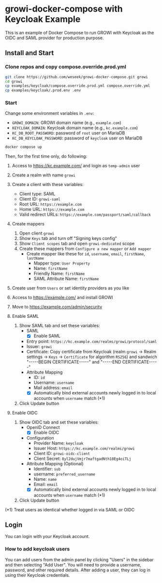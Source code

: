 # growi-docker-compose with Keycloak Example

This is an example of Docker Compose to run GROWI with Keycloak as the OIDC and SAML provider for production purpose.

## Install and Start

### Clone repos and copy compose.override.prod.yml

```bash
git clone https://github.com/weseek/growi-docker-compose.git growi
cd growi
cp examples/keycloak/compose.override.prod.yml compose.override.yml
cp examples/keycloak/.prod.env .env
```

### Start

Change some environment variables in `.env`:

- `GROWI_DOMAIN`: GROWI domain name (e.g., `example.com`)
- `KEYCLOAK_DOMAIN`: Keycloak domain name (e.g., `kc.example.com`)
- `KC_DB_ROOT_PASSWORD`: password of `root` user on MariaDB
- `KC_DB_KEYCLOAK_PASSWORD`: password of `keycloak` user on MariaDB

```bash
docker compose up
```

Then, for the first time only, do following:

1. Access to https://kc.example.com/ and login as `temp-admin` user
1. Create a realm with name `growi`
1. Create a client with these variables:
    - Client type: SAML
    - Client ID: `growi-saml`
    - Root URL: `https://example.com`
    - Home URL: `https://example.com`
    - Valid redirect URLs: `https://example.com/passport/saml/callback`
1. Create mappers
    1. Open client `growi`
    1. Show `Keys` tab and turn off "Signing keys config"
    1. Show `Client scopes` tab and open `growi-dedicated` scope
    1. Create these mappers from `Configure a new mapper` or `Add mapper`
        - Create mapper like these for `id`, `username`, `email`, `firstName`, `lastName`
            - Mapper type: `User Property`
            - Name: `firstName`
            - Friendly Name: `firstName`
            - SAML Attribute Name: `firstName`
1. Create user from `Users` or set identity providers as you like

1. Access to https://example.com/ and install GROWI
1. Move to https://example.com/admin/security
1. Enable SAML
    1. Show SAML tab and set these variables:
        - SAML
            - [x] Enable SAML
        - Entry point: `https://kc.example.com/realms/growi/protocol/saml`
        - Issuer: `growi`
        - Certificate: Copy certificate from Keycloak (realm `growi` -> Realm settings -> `Keys` -> `Certificate` for algorithm `RS256`) and sandwich "-----BEGIN CERTIFICATE-----" and "-----END CERTIFICATE-----"
        - Attribute Mapping
            - ID: `id`
            - Username: `username`
            - Mail address: `email`
            - [x] Automatically bind external accounts newly logged in to local accounts when `username` match (*1)
    1. Click Update button
1. Enable OIDC
    1. Show OIDC tab and set these variables:
        * OpenID Connect
            - [x] Enable OIDC
        * Configuration
            - Provider Name: `keycloak`
            - Issuer Host: `https://kc.example.com/realms/growi`
            - Client ID: `growi-oidc-client`
            - Client Secret: `8yl2dujVmjr7maftgadNth18Eg4oiTLj`
        * Attribute Mapping (Optional)
            - Identifier: `sub`
            - username: `preferred_username`
            - Name: `name`
            - Email: `email`
            - [x] Automatically bind external accounts newly logged in to local accounts when `username` match (*1)
    1. Click Update button

(*1) Treat users as identical whether logged in via SAML or OIDC

## Login

You can login with your Keycloak account.

### How to add keycloak users

You can add users from the admin panel by clicking "Users" in the sidebar and then selecting "Add User". You will need to provide a username, password, and other required details.
After adding a user, they can log in using their Keycloak credentials.
